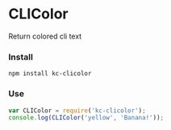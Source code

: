 # CLIColor
Return colored cli text

### Install
```
npm install kc-clicolor
```

### Use
```js
var CLIColor = require('kc-clicolor');
console.log(CLIColor('yellow', 'Banana!'));
```
